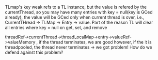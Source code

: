 TLmap's key weak refs to a TL instance, but the value is refered by the currentThread, so you may have many entries with key = null(key is GCed already), the value will be GCed only when current thread is over, i.e., CurrentTHread -> TLMap -> Entry -> value. Part of the reason TL will clear all entries where key = null on get, set, and remove

threadRef->currentThread->threadLocalMap->entry->valueRef->valueMemory , if the thread terminates, we are good
however, if the it is threadpooled, the thread never terminates -> we got problem!
How do we defend against this problem?
